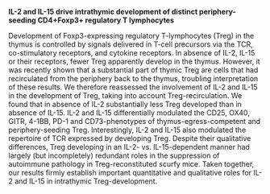 **IL-2 and IL-15 drive intrathymic development of distinct periphery-seeding CD4+Foxp3+ regulatory T lymphocytes**

Development of Foxp3-expressing regulatory T-lymphocytes (Treg) in the thymus is controlled by signals delivered in T-cell precursors via the TCR, co-stimulatory receptors, and cytokine receptors. In absence of IL-2, IL-15 or their receptors, fewer Treg apparently develop in the thymus. However, it was recently shown that a substantial part of thymic Treg are cells that had recirculated from the periphery back to the thymus, troubling interpretation of these results. We therefore reassessed the involvement of IL-2 and IL-15 in the development of Treg, taking into account Treg-recirculation. We found that in absence of IL-2 substantially less Treg developed than in absence of IL-15. IL-2 and IL-15 differentially modulated the CD25, OX40, GITR, 4-1BB, PD-1 and CD73-phenotypes of thymus-egress-competent and periphery-seeding Treg. Interestingly, IL-2 and IL-15 also modulated the repertoire of TCR expressed by developing Treg. Despite their qualitative differences, Treg developing in an IL-2- vs. IL-15-dependent manner had largely (but incompletely) redundant roles in the suppression of autoimmune pathology in Treg-reconstituted scurfy mice. Taken together, our results firmly establish important quantitative and qualitative roles for IL-2 and IL-15 in intrathymic Treg-development.
